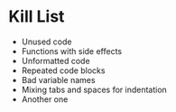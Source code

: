 Kill List
=========
* Unused code
* Functions with side effects
* Unformatted code
* Repeated code blocks
* Bad variable names
* Mixing tabs and spaces for indentation
* Another one
